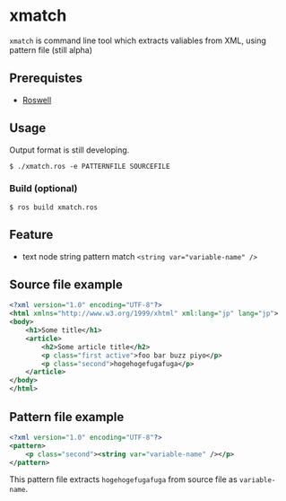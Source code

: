 # xmatch

`xmatch` is command line tool which extracts valiables from XML, using pattern file (still alpha)

## Prerequistes

- [Roswell](https://github.com/roswell/roswell)

## Usage

Output format is still developing.

```shell
$ ./xmatch.ros -e PATTERNFILE SOURCEFILE
```

### Build (optional)

```shell
$ ros build xmatch.ros
```

## Feature

- text node string pattern match `<string var="variable-name" />`

## Source file example

```xml
<?xml version="1.0" encoding="UTF-8"?>
<html xmlns="http://www.w3.org/1999/xhtml" xml:lang="jp" lang="jp">
<body>
    <h1>Some title</h1>
    <article>
        <h2>Some article title</h2>
        <p class="first active">foo bar buzz piyo</p>
        <p class="second">hogehogefugafuga</p>
    </article>
</body>
</html>
```

## Pattern file example

```xml
<?xml version="1.0" encoding="UTF-8"?>
<pattern>
    <p class="second"><string var="variable-name" /></p>
</pattern>
```

This pattern file extracts `hogehogefugafuga` from source file as `variable-name`.